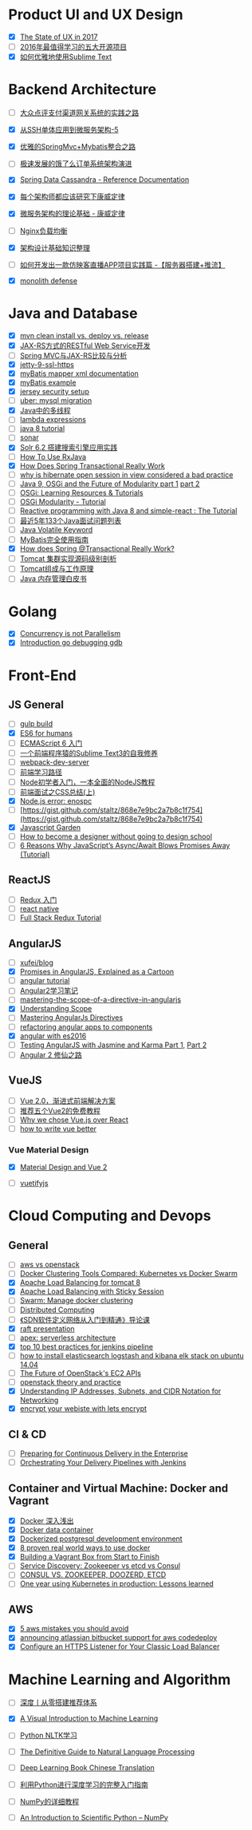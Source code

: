 # Product UI and UX Design

- [X] [The State of UX in 2017](https://uxdesign.cc/ux-trends-2017-46a63399e3d2#.w5tzm890u)
- [ ] [2016年最值得学习的五大开源项目](http://www.jianshu.com/p/8180cc105f01)
- [X] [如何优雅地使用Sublime Text](http://jeffjade.com/2015/12/15/2015-04-17-toss-sublime-text/)

# Backend Architecture

- [ ] [大众点评支付渠道网关系统的实践之路](http://tech.meituan.com/The-Practice-of-Dianping-Channel-Gateway.html?hmsr=toutiao.io&utm_medium=toutiao.io&utm_source=toutiao.io)
- [X] [从SSH单体应用到微服务架构-5](http://blog.lixf.cn/essay/2016/09/09/microservice-5/)
- [X] [优雅的SpringMvc+Mybatis整合之路](http://www.jianshu.com/p/5124eef40bf0)
- [ ] [极速发展的饿了么订单系统架构演进](http://www.infoq.com/cn/articles/eleme-order-system-architecture-evolution)
- [X] [Spring Data Cassandra - Reference Documentation](http://docs.spring.io/spring-data/cassandra/docs/1.4.4.RELEASE/reference/html/)
- [X] [每个架构师都应该研究下康威定律](http://www.infoq.com/cn/articles/every-architect-should-study-conway-law)
- [X] [微服务架构的理论基础 - 康威定律](https://yq.aliyun.com/articles/8611)
- [ ] [Nginx负载均衡](http://www.rowkey.me/blog/2014/08/27/nginx-loadbalance/)
- [X] [架构设计基础知识整理](https://blog.dreamtobe.cn/2016/10/25/oo_architecture/)
- [ ] [如何开发出一款仿映客直播APP项目实践篇 -【服务器搭建+推流】](http://ios.jobbole.com/92323/)
- [X] [monolith defense](https://www.infoq.com/articles/monolith-defense-part-1)


# Java and Database

- [X] [mvn clean install vs. deploy vs. release](http://stackoverflow.com/questions/3660759/mvn-clean-install-vs-deploy-vs-release)
- [X] [JAX-RS方式的RESTful Web Service开发](http://han-zw.iteye.com/blog/1197476)
- [ ] [Spring MVC与JAX-RS比较与分析](https://www.infoq.com/articles/springmvc_jsx-rs)
- [X] [jetty-9-ssl-https](https://newfivefour.com/jetty-9-ssl-https.html)
- [X] [myBatis mapper xml documentation](http://www.mybatis.org/mybatis-3/sqlmap-xml.html)
- [X] [myBatis example](http://edwin.baculsoft.com/2010/12/beginning-mybatis-3-part-2-how-to-handle-one-to-many-and-one-to-one-selects/)
- [X] [jersey security setup](https://simplapi.wordpress.com/2015/09/19/jersey-jax-rs-securitycontext-in-action/)
- [ ] [uber: mysql migration](https://eng.uber.com/mysql-migration/)
- [X] [Java中的多线程](http://www.jianshu.com/p/40d4c7aebd66)
- [ ] [lambda expressions](https://docs.oracle.com/javase/tutorial/java/javaOO/lambdaexpressions.html)
- [ ] [java 8 tutorial](http://winterbe.com/posts/2014/03/16/java-8-tutorial/)
- [ ] [sonar](http://docs.sonarqube.org/display/HOME/SonarQube+Platform)
- [X] [Solr 6.2 搭建搜索引擎应用实践](http://www.jianshu.com/p/3d64412f8c40)
- [ ] [How To Use RxJava](https://github.com/ReactiveX/RxJava/wiki/How-To-Use-RxJava)
- [X] [How Does Spring Transactional Really Work](http://blog.jhades.org/how-does-spring-transactional-really-work/)
- [ ] [why is hibernate open session in view considered a bad practice](http://stackoverflow.com/questions/1103363/why-is-hibernate-open-session-in-view-considered-a-bad-practice)
- [ ] [Java 9, OSGi and the Future of Modularity part 1](https://www.infoq.com/articles/java9-osgi-future-modularity) [part 2](https://www.infoq.com/articles/java9-osgi-future-modularity-part-2?utm_source=infoq&utm_medium=related_content_link&utm_campaign=relatedContent_articles_clk)
- [ ] [OSGi: Learning Resources & Tutorials](https://www.osgi.org/developer/resources/learning-resources-tutorials/)
- [ ] [OSGi Modularity - Tutorial](http://www.vogella.com/tutorials/OSGi/article.html)
- [ ] [Reactive programming with Java 8 and simple-react : The Tutorial](https://medium.com/@johnmcclean/reactive-programming-with-java-8-and-simple-react-the-tutorial-3634f512eeb1#.glnakxupf)
- [ ] [最近5年133个Java面试问题列表](https://zhuanlan.zhihu.com/p/23533393)
- [ ] [Java Volatile Keyword](http://tutorials.jenkov.com/java-concurrency/volatile.html)
- [ ] [MyBatis完全使用指南](http://www.jianshu.com/p/1c7c7d1bba33)
- [X] [How does Spring @Transactional Really Work?](http://blog.jhades.org/how-does-spring-transactional-really-work/)
- [ ] [Tomcat 集群实现源码级别剖析](https://juejin.im/post/58ead22b8d6d8100618aed06)
- [ ] [Tomcat组成与工作原理](https://juejin.im/post/58eb5fdda0bb9f00692a78fc)
- [ ] [Java 内存管理白皮书](https://juejin.im/post/58fca9465c497d00580068ff)

# Golang

- [X] [Concurrency is not Parallelism](https://talks.golang.org/2012/waza.slide#1)
- [X] [Introduction go debugging gdb](https://lincolnloop.com/blog/introduction-go-debugging-gdb/)

# Front-End
## JS General

- [ ] [gulp build](http://blog.h5jun.com/post/gulp-build.html)
- [X] [ES6 for humans](https://github.com/metagrover/ES6-for-humans)
- [ ] [ECMAScript 6 入门](http://es6.ruanyifeng.com/)
- [ ] [一个前端程序猿的Sublime Text3的自我修养](http://guowenfh.github.io/2015/12/26/SublimeText/)
- [ ] [webpack-dev-server](https://segmentfault.com/a/1190000006670084)
- [ ] [前端学习路径](https://zhuanlan.zhihu.com/p/21935921)
- [ ] [Node初学者入门，一本全面的NodeJS教程](http://ourjs.com/detail/529ca5950cb6498814000005)
- [ ] [前端面试之CSS总结(上)](https://segmentfault.com/a/1190000006890725)
- [X] [Node.js error: enospc](http://stackoverflow.com/questions/22475849/node-js-error-enospc/32600959#32600959)
- [ ] [https://gist.github.com/staltz/868e7e9bc2a7b8c1f754](https://gist.github.com/staltz/868e7e9bc2a7b8c1f754)
- [X] [Javascript Garden](http://bonsaiden.github.io/JavaScript-Garden/)
- [ ] [How to become a designer without going to design school](http://www.karenx.com/blog/how-to-become-a-designer-without-going-to-design-school/)
- [ ] [6 Reasons Why JavaScript’s Async/Await Blows Promises Away (Tutorial)](https://hackernoon.com/6-reasons-why-javascripts-async-await-blows-promises-away-tutorial-c7ec10518dd9)

## ReactJS

- [ ] [Redux 入门](https://segmentfault.com/a/1190000005925630)
- [ ] [react native](http://facebook.github.io/react-native/)
- [ ] [Full Stack Redux Tutorial](https://teropa.info/blog/2015/09/10/full-stack-redux-tutorial.html)

## AngularJS

- [ ] [xufei/blog](https://github.com/xufei/blog)
- [X] [Promises in AngularJS, Explained as a Cartoon](http://andyshora.com/promises-angularjs-explained-as-cartoon.html)
- [ ] [angular tutorial](https://github.com/angular/angular.js/wiki)
- [ ] [Angular2学习笔记](http://blog.csdn.net/github_33116729/article/category/6099400)
- [ ] [mastering-the-scope-of-a-directive-in-angularjs](http://www.undefinednull.com/2014/02/11/mastering-the-scope-of-a-directive-in-angularjs/)
- [X] [Understanding Scope](https://github.com/angular/angular.js/wiki/Understanding-Scopes)
- [ ] [Mastering AngularJs Directives](http://code.tutsplus.com/tutorials/mastering-angularjs-directives--cms-22511)
- [ ] [refactoring angular apps to components](http://teropa.info/blog/2015/10/18/refactoring-angular-apps-to-components.html)
- [X] [angular with es2016](http://egorsmirnov.me/assets/berlin-angular-meetup-26/#/)
- [ ] [Testing AngularJS with Jasmine and Karma Part 1,](https://scotch.io/tutorials/testing-angularjs-with-jasmine-and-karma-part-1) [Part 2](https://scotch.io/tutorials/testing-angularjs-with-jasmine-and-karma-part-2)
- [ ] [Angular 2 修仙之路](https://juejin.im/post/58e5a9c22f301e00622bf4f1)

## VueJS

- [ ] [Vue 2.0，渐进式前端解决方案](http://mp.weixin.qq.com/s?__biz=MzIwNjQwMzUwMQ==&mid=2247484393&idx=1&sn=142b8e37dfc94de07be211607e468030&chksm=9723612ba054e83db6622a891287af119bb63708f1b7a09aed9149d846c9428ad5abbb822294&mpshare=1&scene=1&srcid=1026oUz3521V74ua0uwTcIWa&from=groupmessage&isappinstalled=0#wechat_redirect)
- [ ] [推荐五个Vue2的免费教程](https://gold.xitu.io/post/584cc93b8e450a006ac2196d)
- [ ] [Why we chose Vue.js over React](http://pixeljets.com/blog/why-we-chose-vuejs-over-react)
- [ ] [how to write vue better](http://jeffjade.com/2017/03/11/120-how-to-write-vue-better/)

### Vue Material Design

- [X] [Material Design and Vue 2](https://vuematerial.github.io/#/)
- [ ] [vuetifyjs](https://vuetifyjs.com/)


# Cloud Computing and Devops

## General

- [ ] [aws vs openstack](http://kernelmastery.com/aws-vs-openstack/)
- [ ] [Docker Clustering Tools Compared: Kubernetes vs Docker Swarm](http://technologyconversations.com/2015/11/04/docker-clustering-tools-compared-kubernetes-vs-docker-swarm/)
- [X] [Apache Load Balancing for tomcat 8](https://alextheedom.wordpress.com/microservices/set-up-tomcat-apache-and-mod_jk-cluster/)
- [X] [Apache Load Balancing with Sticky Session](http://blogs.encodo.ch/news/view_article.php?id=18)
- [ ] [Swarm: Manage docker clustering](https://docs.docker.com/swarm/)
- [ ] [Distributed Computing](https://pdos.csail.mit.edu/6.824/schedule.html)
- [ ] [《SDN软件定义网络从入门到精通》导论课](http://mp.weixin.qq.com/s?__biz=MjM5MTM3MzIzMg==&mid=209513316&idx=1&sn=e5dbd9a2ccccb88d0ee5c4d5790699c1#rd)
- [X] [raft presentation](http://thesecretlivesofdata.com/raft/)
- [ ] [apex: serverless architecture](http://apex.run/)
- [X] [top 10 best practices for jenkins pipeline](https://dzone.com/articles/top-10-best-practices-for-jenkins-pipeline)
- [ ] [how to install elasticsearch logstash and kibana elk stack on ubuntu 14.04](https://www.digitalocean.com/community/tutorials/how-to-install-elasticsearch-logstash-and-kibana-elk-stack-on-ubuntu-14-04)
- [ ] [The Future of OpenStack's EC2 APIs](http://cloudscaling.com/blog/openstack/the-future-of-openstacks-ec2-apis/)
- [ ] [openstack theory and practice](http://coreitpro.com/presentations/openstack-theory-and-practice/#/intro)
- [X] [Understanding IP Addresses, Subnets, and CIDR Notation for Networking](https://www.digitalocean.com/community/tutorials/understanding-ip-addresses-subnets-and-cidr-notation-for-networking)
- [X] [encrypt your webiste with lets encrypt](https://macken.me/article/encrypt-your-webiste-with-lets-encrypt)

## CI & CD

- [ ] [Preparing for Continuous Delivery in the Enterprise](https://www.infoq.com/articles/preparing-for-cd-in-the-enterprise)
- [ ] [Orchestrating Your Delivery Pipelines with Jenkins](https://www.infoq.com/articles/orch-pipelines-jenkins)

## Container and Virtual Machine: Docker and Vagrant

- [X] [Docker 深入浅出](http://www.infoq.com/cn/DockerDeep)
- [X] [Docker data container](https://docs.docker.com/engine/tutorials/dockervolumes/)
- [X] [Dockerized postgresql development environment](http://ryaneschinger.com/blog/dockerized-postgresql-development-environment/)
- [X] [8 proven real world ways to use docker](https://www.airpair.com/docker/posts/8-proven-real-world-ways-to-use-docker)
- [X] [Building a Vagrant Box from Start to Finish](https://blog.engineyard.com/2014/building-a-vagrant-box)
- [ ] [Service Discovery: Zookeeper vs etcd vs Consul](https://technologyconversations.com/2015/09/08/service-discovery-zookeeper-vs-etcd-vs-consul/)
- [ ] [CONSUL VS. ZOOKEEPER, DOOZERD, ETCD](https://www.consul.io/intro/vs/zookeeper.html)
- [ ] [One year using Kubernetes in production: Lessons learned](https://techbeacon.com/one-year-using-kubernetes-production-lessons-learned)

## AWS

- [X] [5 aws mistakes you should avoid](https://cloudonaut.io/5-aws-mistakes-you-should-avoid/)
- [X] [announcing atlassian bitbucket support for aws codedeploy](https://aws.amazon.com/blogs/apn/announcing-atlassian-bitbucket-support-for-aws-codedeploy/)
- [X] [Configure an HTTPS Listener for Your Classic Load Balancer](http://docs.aws.amazon.com/elasticloadbalancing/latest/classic/elb-add-or-delete-listeners.html)

# Machine Learning and Algorithm

- [ ] [深度丨从零搭建推荐体系](http://www.jianshu.com/p/d585b3938dea)
- [X] [A Visual Introduction to Machine Learning](http://www.r2d3.us/visual-intro-to-machine-learning-part-1/)
- [ ] [Python NLTK学习](http://www.burnelltek.com/blog/8658d836c36111e6841d00163e0c0e36)
- [ ] [The Definitive Guide to Natural Language Processing](https://blog.monkeylearn.com/the-definitive-guide-to-natural-language-processing/)
- [ ] [Deep Learning Book Chinese Translation](https://exacity.github.io/deeplearningbook-chinese/)
- [ ] [利用Python进行深度学习的完整入门指南](http://mp.weixin.qq.com/s/4fuhL7Lonj6OjLyyDy167w)
- [ ] [NumPy的详细教程](http://blog.csdn.net/lsjseu/article/details/20359201) 
- [ ] [An Introduction to Scientific Python – NumPy](http://www.datadependence.com/2016/05/scientific-python-numpy/)

